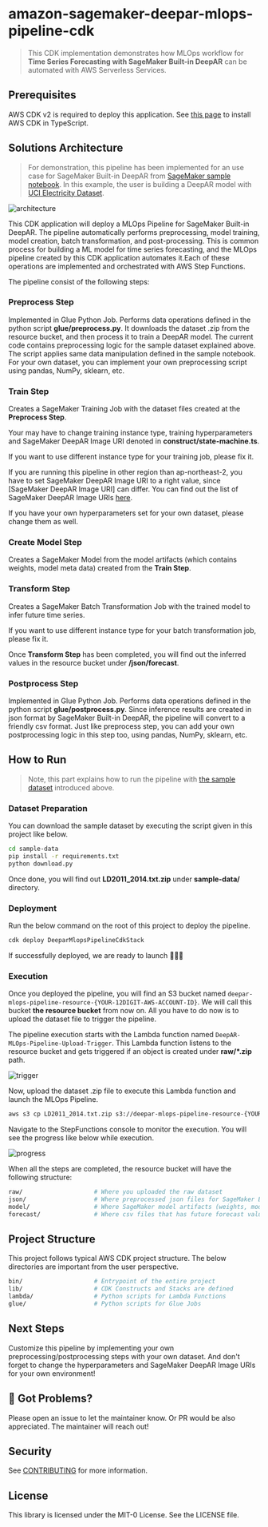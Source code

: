 # amazon-sagemaker-deepar-mlops-pipeline-cdk

> This CDK implementation demonstrates how MLOps workflow for __Time Series Forecasting with SageMaker Built-in DeepAR__ can be automated with AWS Serverless Services.

## Prerequisites

AWS CDK v2 is required to deploy this application.
See [this page](https://docs.aws.amazon.com/cdk/v2/guide/work-with.html) to install AWS CDK in TypeScript.  

## Solutions Architecture
> For demonstration, this pipeline has been implemented for an use case for SageMaker Built-in DeepAR from [SageMaker sample notebook](https://github.com/aws/amazon-sagemaker-examples/blob/main/introduction_to_amazon_algorithms/deepar_electricity/DeepAR-Electricity.ipynb). In this example, the user is building a DeepAR model with [UCI Electricity Dataset](https://archive.ics.uci.edu/ml/datasets/ElectricityLoadDiagrams20112014).

![architecture](asset/architecture.png)

This CDK application will deploy a MLOps Pipeline for SageMaker Built-in DeepAR. The pipeline automatically performs preprocessing, model training, model creation, batch transformation, and post-processing. This is common process for building a ML model for time series forecasting, and the MLOps pipeline created by this CDK application automates it.Each of these operations are implemented and orchestrated with AWS Step Functions.

The pipeline consist of the following steps:

### Preprocess Step
Implemented in Glue Python Job. Performs data operations defined in the python script __glue/preprocess.py__. It downloads the dataset .zip from the resource bucket, and then process it to train a DeepAR model. The current code contains preprocessing logic for the sample dataset explained above. The script applies same data manipulation defined in the sample notebook. 
For your own dataset, you can implement your own preprocessing script using pandas, NumPy, sklearn, etc. 

### Train Step
Creates a SageMaker Training Job with the dataset files created at the __Preprocess Step__.


Your may have to change training instance type, training hyperparameters and SageMaker DeepAR Image URI denoted in __construct/state-machine.ts__. 

If you want to use different instance type for your training job, please fix it. 

If you are running this pipeline in other region than ap-northeast-2, you have to set SageMaker DeepAR Image URI to a right value, since [SageMaker DeepAR Image URI] can differ. You can find out the list of SageMaker DeepAR Image URIs [here](https://docs.aws.amazon.com/sagemaker/latest/dg/sagemaker-algo-docker-registry-paths.html). 

If you have your own hyperparameters set for your own dataset, please change them as well.

### Create Model Step
Creates a SageMaker Model from the model artifacts (which contains weights, model meta data) created from the __Train Step__.

### Transform Step
Creates a SageMaker Batch Transformation Job with the trained model to infer future time series. 

If you want to use different instance type for your batch transformation job, please fix it. 

Once __Transform Step__ has been completed, you will find out the inferred values in the resource bucket under __/json/forecast__.

### Postprocess Step
Implemented in Glue Python Job. Performs data operations defined in the python script __glue/postprocess.py__. Since inference results are created in json format by SageMaker Built-in DeepAR, the pipeline will convert to a friendly csv format.
Just like preprocess step, you can add your own postprocessing logic in this step too, using pandas, NumPy, sklearn, etc.

## How to Run
> Note, this part explains how to run the pipeline with [the sample dataset](https://archive.ics.uci.edu/ml/datasets/ElectricityLoadDiagrams20112014) introduced above. 

### Dataset Preparation
You can download the sample dataset by executing the script given in this project like below.
```bash
cd sample-data
pip install -r requirements.txt
python download.py
```

Once done, you will find out __LD2011_2014.txt.zip__ under __sample-data/__ directory.

### Deployment
Run the below command on the root of this project to deploy the pipeline.

```bash
cdk deploy DeeparMlopsPipelineCdkStack
```

If successfully deployed, we are ready to launch 🚀🚀🚀

### Execution
Once you deployed the pipeline, you will find an S3 bucket named `deepar-mlops-pipeline-resource-{YOUR-12DIGIT-AWS-ACCOUNT-ID}`. We will call this bucket __the resource bucket__ from now on. All you have to do now is to upload the dataset file to trigger the pipeline. 

The pipeline execution starts with the Lambda function named `DeepAR-MLOps-Pipeline-Upload-Trigger`. This Lambda function listens to the resource bucket and gets triggered if an object is created under __raw/*.zip__ path.

![trigger](asset/trigger.png)

Now, upload the dataset .zip file to execute this Lambda function and launch the MLOps Pipeline.

```bash
aws s3 cp LD2011_2014.txt.zip s3://deepar-mlops-pipeline-resource-{YOUR-12DIGIT-AWS-ACCOUNT-ID}/raw
```

Navigate to the StepFunctions console to monitor the execution. You will see the progress like below while execution.

![progress](asset/progress.png)

When all the steps are completed, the resource bucket will have the following structure:

```bash
raw/                    # Where you uploaded the raw dataset
json/                   # Where preprocessed json files for SageMaker Built-in DeepAR are stored
model/                  # Where SageMaker model artifacts (weights, model metadata, etc.) generated after training are stored
forecast/               # Where csv files that has future forecast values are stored
```

## Project Structure
This project follows typical AWS CDK project structure. The below directories are important from the user perspective.

```bash
bin/                    # Entrypoint of the entire project
lib/                    # CDK Constructs and Stacks are defined
lambda/                 # Python scripts for Lambda Functions
glue/                   # Python scripts for Glue Jobs
```

## Next Steps
Customize this pipeline by implementing your own preprocessing/postprocessing steps with your own dataset. And don't forget to change the hyperparameters and SageMaker DeepAR Image URIs for your own environment!

## 👀 Got Problems?

Please open an issue to let the maintainer know. Or PR would be also appreciated.
The maintainer will reach out!

## Security

See [CONTRIBUTING](CONTRIBUTING.md#security-issue-notifications) for more information.

## License

This library is licensed under the MIT-0 License. See the LICENSE file.
